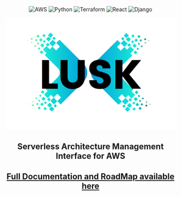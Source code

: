 <div align="center" style="max-width:28rem;">


![AWS](https://img.shields.io/badge/Amazon_AWS-232F3E?style=for-the-badge&logo=amazon-aws&logoColor=white)
![Python](https://img.shields.io/badge/Python-3776AB?style=for-the-badge&logo=python&logoColor=white)
![Terraform](https://img.shields.io/badge/Terraform-7B42BC?style=for-the-badge&logo=terraform&logoColor=white)
![React](https://img.shields.io/badge/React-20232A?style=for-the-badge&logo=react&logoColor=61DAFB)
![Django](https://img.shields.io/badge/Django-092E20?style=for-the-badge&logo=django&logoColor=white)


<img src='assets/Lusk.png'/>

## Serverless Architecture Management Interface for AWS

</div>


<div align="center" style="max-width:28rem;">

## [Full Documentation and RoadMap available here](https://matheus-1618.github.io/Lusk-docs/)

</div>
